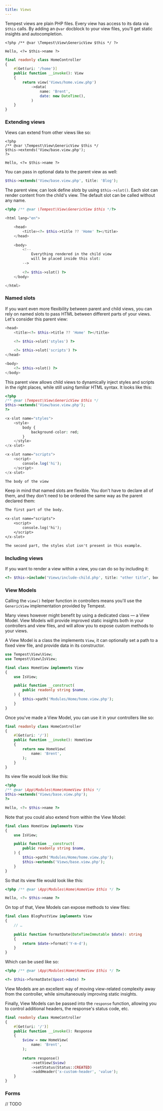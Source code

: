```yaml
---
title: Views
---
```


Tempest views are plain PHP files. Every view has access to its data via `$this` calls. By adding an `@var` docblock to your view files, you'll get static insights and autocompletion.

```view
<?php /** @var \Tempest\View\GenericView $this */ ?>

Hello, <?= $this->name ?>
```

```php
final readonly class HomeController
{
    #[Get(uri: '/home')]
    public function __invoke(): View
    {
        return view('Views/home.view.php')
            ->data(
                name: 'Brent',
                date: new DateTime(),
            )
    }
}
```

### Extending views

Views can extend from other views like so:

```view
<?php 
/** @var \Tempest\View\GenericView $this */ 
$this->extends('View/base.view.php');
?>

Hello, <?= $this->name ?>
```

You can pass in optional data to the parent view as well:

```php
$this->extends('View/base.view.php', title: 'Blog');
```

The parent view, can look define _slots_ by using `$this->slot()`. Each slot can render content from the child's view. The default slot can be called without any name.

```php
<?php /** @var \Tempest\View\GenericView $this */?>

<html lang="en">

    <head>
        <title><?= $this->title ?? 'Home' ?></title>
    </head>
    
    <body>
        <!-- 
            Everything rendered in the child view 
            will be placed inside this slot: 
        -->
        
        <?= $this->slot() ?>
    </body>

</html>
```

### Named slots

If you want even more flexibility between parent and child views, you can rely on named slots to pass HTML between different parts of your views. Let's consider this parent view:

```php
<head>
    <title><?= $this->title ?? 'Home' ?></title>
    
    <?= $this->slot('styles') ?>

    <?= $this->slot('scripts') ?>
</head>

<body>
    <?= $this->slot() ?>
</body>
```

This parent view allows child views to dynamically inject styles and scripts in the right places, while still using familiar HTML syntax. It looks like this:

```php
<?php 
/** @var \Tempest\View\GenericView $this */ 
$this->extends('View/base.view.php');
?>

<x-slot name="styles">
    <style>
        body {
            background-color: red;
        }
    </style>
</x-slot>

<x-slot name="scripts">
    <script>
        console.log('hi');
    </script>
</x-slot>

The body of the view
```

Keep in mind that named slots are flexible. You don't have to declare all of them, and they don't need to be ordered the same way as the parent declared them:


```txt
The first part of the body.

<x-slot name="scripts">
    <script>
        console.log('hi');
    </script>
</x-slot>

The second part, the styles slot isn't present in this example.
```

### Including views

If you want to render a view within a view, you can do so by including it:

```php
<?= $this->include('Views/include-child.php', title: "other title", body: "Hello world") ?>
```

### View Models

Calling the `view()` helper function in controllers means you'll use the `GenericView` implementation provided by Tempest.

Many views however might benefit by using a dedicated class — a View Model. View Models will provide improved static insights both in your controllers and view files, and will allow you to expose custom methods to your views.

A View Model is a class the implements `View`, it can optionally set a path to a fixed view file, and provide data in its constructor. 

```php
use Tempest\View\View;
use Tempest\View\IsView;

final class HomeView implements View
{
    use IsView;

    public function __construct(
        public readonly string $name,
    ) {
        $this->path('Modules/Home/home.view.php');
    }
}
```

Once you've made a View Model, you can use it in your controllers like so:

```php
final readonly class HomeController
{
    #[Get(uri: '/')]
    public function __invoke(): HomeView
    {
        return new HomeView(
            name: 'Brent',
        );
    }
}
```

Its view file would look like this:

```php
<?php
/** @var \App\Modules\Home\HomeView $this */
$this->extends('Views/base.view.php');
?>

Hello, <?= $this->name ?>
```

Note that you could also extend from within the View Model:

```php
final class HomeView implements View
{
    use IsView;

    public function __construct(
        public readonly string $name,
    ) {
        $this->path('Modules/Home/home.view.php');
        $this->extends('Views/base.view.php');
    }
}
```

So that its view file would look like this:

```php
<?php /** @var \App\Modules\Home\HomeView $this */ ?>

Hello, <?= $this->name ?>
```

On top of that, View Models can expose methods to view files:

```php
final class BlogPostView implements View
{
    // …
    
    public function formatDate(DateTimeImmutable $date): string
    {
        return $date->format('Y-m-d');
    }
}
```

Which can be used like so:

```php
<?php /** @var \App\Modules\Home\HomeView $this */ ?>

<?= $this->formatDate($post->date) ?>
```

View Models are an excellent way of moving view-related complexity away from the controller, while simultaneously improving static insights.

Finally, View Models can be passed into the `response` function, allowing you to control additional headers, the response's status code, etc.

```php
final readonly class HomeController
{
    #[Get(uri: '/')]
    public function __invoke(): Response
    {
        $view = new HomeView(
            name: 'Brent',
        );
        
        return response()
            ->setView($view)
            ->setStatus(Status::CREATED)
            ->addHeader('x-custom-header', 'value');
    }
}
```

### Forms

// TODO